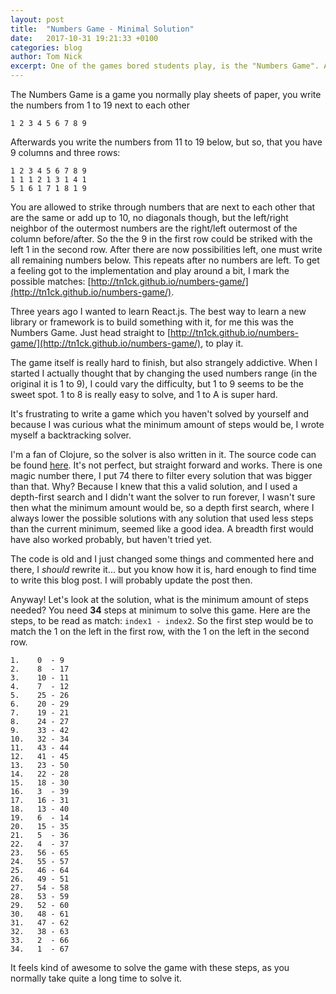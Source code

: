 ```yaml
---
layout: post
title:  "Numbers Game - Minimal Solution"
date:   2017-10-31 19:21:33 +0100
categories: blog
author: Tom Nick
excerpt: One of the games bored students play, is the "Numbers Game". Also known as "Take Tens" or in german "Zahlenspiel". I once implemented it and wrote a solver to find the minimum amount of steps to solve the game. Here is the solution.
---
```


The Numbers Game is a game you normally play sheets of paper, you write the numbers from 1 to 19 next to each other
```
1 2 3 4 5 6 7 8 9
```
Afterwards you write the numbers from 11 to 19 below, but so, that you have 9 columns and three rows:
```
1 2 3 4 5 6 7 8 9
1 1 1 2 1 3 1 4 1
5 1 6 1 7 1 8 1 9
```

You are allowed to strike through numbers that are next to each other that are the same or add up to 10, no diagonals though, but the left/right neighbor of the outermost numbers are the right/left outermost of the column before/after. So the the 9 in the first row could be striked with the left 1 in the second row.
After there are now possibilities left, one must write all remaining numbers below. This repeats after no numbers are left. To get a feeling got to the implementation and play around a bit, I mark the possible matches: [http://tn1ck.github.io/numbers-game/](http://tn1ck.github.io/numbers-game/).

Three years ago I wanted to learn React.js. The best way to learn a new library or framework is to build something with it, for me this was the Numbers Game. Just head straight to [http://tn1ck.github.io/numbers-game/](http://tn1ck.github.io/numbers-game/), to play it.

The game itself is really hard to finish, but also strangely addictive. When I started I actually thought that by changing the used numbers range (in the original it is 1 to 9), I could vary the difficulty, but 1 to 9 seems to be the sweet spot. 1 to 8 is really easy to solve, and 1 to A is super hard.

It's frustrating to write a game which you haven't solved by yourself and because I was curious what the minimum amount of steps would be, I wrote myself a backtracking solver.

I'm a fan of Clojure, so the solver is also written in it. The source code can be found [here](https://gist.github.com/TN1ck/ae36604c63673ffab275). It's not perfect, but straight forward and works.
There is one magic number there, I put 74 there to filter every solution that was bigger than that. Why? Because I knew that this a valid solution, and I used a depth-first search and I didn't want the solver to run forever, I wasn't sure then what the minimum amount would be, so a depth first search, where I always lower the possible solutions with any solution that used less steps than the current minimum, seemed like a good idea. A breadth first would have also worked probably, but haven't tried yet.

The code is old and I just changed some things and commented here and there, I _should_ rewrite it... but you know how it is, hard enough to find time to write this blog post. I will probably update the post then.

Anyway! Let's look at the solution, what is the minimum amount of steps needed?
You need __34__ steps at minimum to solve this game. Here are the steps, to be read as match: `index1 - index2`. So the first step would be to match the 1 on the left in the first row, with the 1 on the left in the second row.

```
1.    0  - 9
2.    8  - 17
3.    10 - 11
4.    7  - 12
5.    25 - 26
6.    20 - 29
7.    19 - 21
8.    24 - 27
9.    33 - 42
10.   32 - 34
11.   43 - 44
12.   41 - 45
13.   23 - 50
14.   22 - 28
15.   18 - 30
16.   3  - 39
17.   16 - 31
18.   13 - 40
19.   6  - 14
20.   15 - 35
21.   5  - 36
22.   4  - 37
23.   56 - 65
24.   55 - 57
25.   46 - 64
26.   49 - 51
27.   54 - 58
28.   53 - 59
29.   52 - 60
30.   48 - 61
31.   47 - 62
32.   38 - 63
33.   2  - 66
34.   1  - 67
```

It feels kind of awesome to solve the game with these steps, as you normally take quite a long time to solve it.
